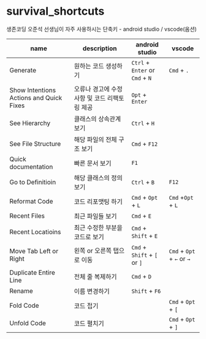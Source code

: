 # survival_shortcuts
생존코딩 오준석 선생님이 자주 사용하시는 단축키 - android studio / vscode(옴션)

| name                                    | description                | android studio       | vscode             |
| --------------------------------------- | -------------------------- | -------------------- | ------------------ |
| Generate                                | 원하는 코드 생성하기                | `Ctrl` + `Enter` or `Cmd` + `N`| `Cmd` + `.`            |
| Show Intentions Actions and Quick Fixes | 오류나 경고에 수정 사항 및 코드 리팩토링 제공 | `Opt` + `Enter`          |                    |
| See Hierarchy                           | 클래스의 상속관계 보기               | `Ctrl` + `H`             |                    |
| See File Structure                      | 해당 파일의 전체 구조 보기            | `Cmd` + `F12`            |                    |
| Quick documentation                     | 빠른 문서 보기                   | `F1`                   |                    |
| Go to Definitioin                       | 해당 클래스의 정의 보기              | `Ctrl` + `B`             | `F12`                |
| Reformat Code                           | 코드 리포맷팅 하기                 | `Cmd` + `Opt` + `L`        | `Cmd` +`Opt` + `L`       |
| Recent Files                            | 최근 파일들 보기                  | `Cmd` + `E`              |                    |
| Recent Locatioins                       | 최근 수정한 부분을 코드로 보기          | `Cmd` + `Shift` + `E`      |                    |
| Move Tab Left or Right                  | 왼쪽 or 오른쪽 탭으로 이동           | `Cmd` + `Shift` + `[` or `]` | `Cmd` + `Opt` + `←` or `→` |
| Duplicate Entire Line                   | 전체 줄 복제하기                  | `Cmd` + `D`              |                    |
| Rename              | 이름 변경하기               | `Shift` + `F6`              |                    |
| Fold Code              | 코드 접기            |               | `Cmd` + `Opt` + `[`|
| Unfold Code              | 코드 펼치기            |               | `Cmd` + `Opt` + `]`|
